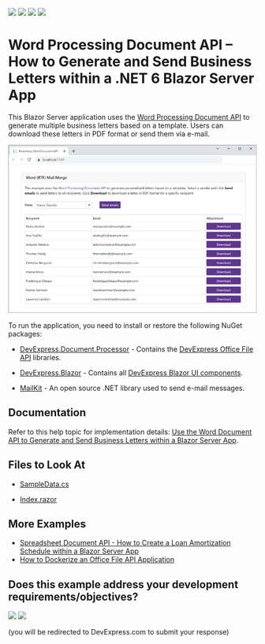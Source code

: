 <!-- default badges list -->
![](https://img.shields.io/endpoint?url=https://codecentral.devexpress.com/api/v1/VersionRange/301388415/24.2.3%2B)
[![](https://img.shields.io/badge/Open_in_DevExpress_Support_Center-FF7200?style=flat-square&logo=DevExpress&logoColor=white)](https://supportcenter.devexpress.com/ticket/details/T937121)
[![](https://img.shields.io/badge/📖_How_to_use_DevExpress_Examples-e9f6fc?style=flat-square)](https://docs.devexpress.com/GeneralInformation/403183)
[![](https://img.shields.io/badge/💬_Leave_Feedback-feecdd?style=flat-square)](#does-this-example-address-your-development-requirementsobjectives)
<!-- default badges end -->
# Word Processing Document API – How to Generate and Send Business Letters within a .NET 6 Blazor Server App

This Blazor Server application uses the [Word Processing Document API](https://www.devexpress.com/products/net/office-file-api/word/) to generate multiple business letters based on a template. Users can download these letters in PDF format or send them via e-mail.

![Word Processing - Final App](./images/word-processing-blazor-final-app.png)

To run the application, you need to install or restore the following NuGet packages:

* [DevExpress.Document.Processor](https://nuget.devexpress.com/packages/DevExpress.Document.Processor/) - Contains the [DevExpress Office File API](https://www.devexpress.com/products/net/office-file-api/) libraries.

* [DevExpress.Blazor](https://nuget.devexpress.com/packages/DevExpress.Blazor/) - Contains all [DevExpress Blazor UI components](https://www.devexpress.com/blazor/).

* [MailKit](https://www.nuget.org/packages/MailKit/) - An open source .NET library used to send e-mail messages.

## Documentation

Refer to this help topic for implementation details: [Use the Word Document API to Generate and Send Business Letters within a Blazor Server App](https://docs.devexpress.com/OfficeFileAPI/403819/dotnet-core-support/use-word-document-api-within-a-blazor-server-app).

## Files to Look At

* [SampleData.cs](./CS/BlazorApp_WordDocumentAPI/Data/SampleData.cs)

* [Index.razor](./CS/BlazorApp_WordDocumentAPI/Pages/Index.razor)

## More Examples

* [Spreadsheet Document API - How to Create a Loan Amortization Schedule within a Blazor Server App](https://github.com/DevExpress-Examples/spreadsheet-document-api-create-loan-amortization-schedule-within-blazor-server-app)
* [How to Dockerize an Office File API Application](https://github.com/DevExpress-Examples/dockerize-office-file-api-app)
<!-- feedback -->
## Does this example address your development requirements/objectives?

[<img src="https://www.devexpress.com/support/examples/i/yes-button.svg"/>](https://www.devexpress.com/support/examples/survey.xml?utm_source=github&utm_campaign=word-document-api-generate-and-send-letters-within-blazor-server-app&~~~was_helpful=yes) [<img src="https://www.devexpress.com/support/examples/i/no-button.svg"/>](https://www.devexpress.com/support/examples/survey.xml?utm_source=github&utm_campaign=word-document-api-generate-and-send-letters-within-blazor-server-app&~~~was_helpful=no)

(you will be redirected to DevExpress.com to submit your response)
<!-- feedback end -->
